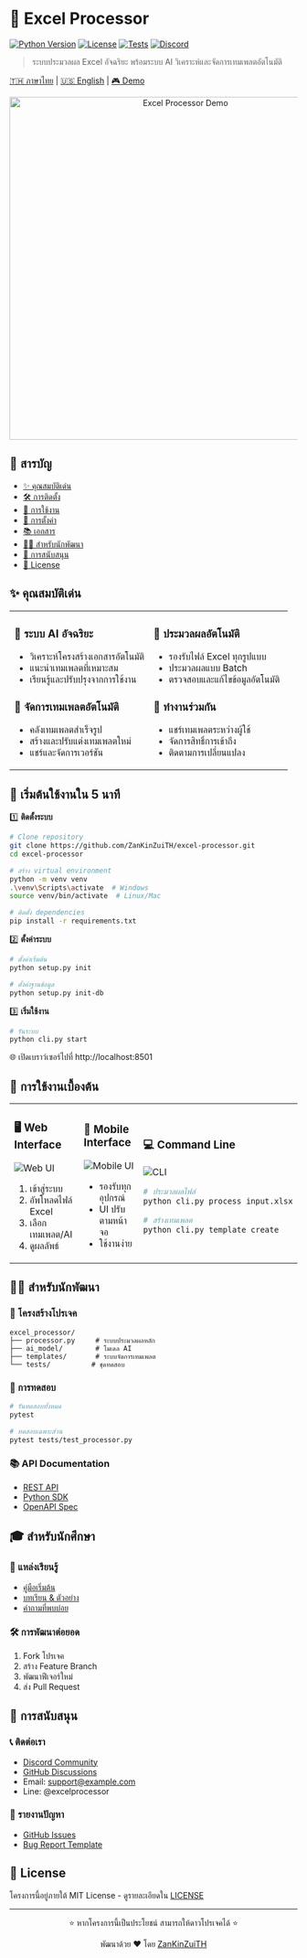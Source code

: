 # 🚀 Excel Processor

[![Python Version](https://img.shields.io/badge/python-3.8%2B-blue)]()
[![License](https://img.shields.io/badge/license-MIT-green)]()
[![Tests](https://img.shields.io/badge/tests-passing-brightgreen)]()
[![Discord](https://img.shields.io/badge/discord-join%20chat-7289da)]()

> ระบบประมวลผล Excel อัจฉริยะ พร้อมระบบ AI วิเคราะห์และจัดการเทมเพลตอัตโนมัติ

[🇹🇭 ภาษาไทย](README.md) | [🇺🇸 English](README_EN.md) | [🎮 Demo](README_DEMO.md)

<p align="center">
  <img src="docs/images/demo.gif" alt="Excel Processor Demo" width="600">
</p>

## 📑 สารบัญ
- [✨ คุณสมบัติเด่น](#-คุณสมบัติเด่น)
- [🛠️ การติดตั้ง](#️-การติดตั้ง)
- [📖 การใช้งาน](#-การใช้งาน)
- [🔧 การตั้งค่า](#-การตั้งค่า)
- [📚 เอกสาร](#-เอกสาร)
- [👨‍💻 สำหรับนักพัฒนา](#-สำหรับนักพัฒนา)
- [🤝 การสนับสนุน](#-การสนับสนุน)
- [📝 License](#-license)

## ✨ คุณสมบัติเด่น

<table>
<tr>
<td width="50%">

### 🤖 ระบบ AI อัจฉริยะ
- วิเคราะห์โครงสร้างเอกสารอัตโนมัติ
- แนะนำเทมเพลตที่เหมาะสม
- เรียนรู้และปรับปรุงจากการใช้งาน

### 📑 จัดการเทมเพลตอัตโนมัติ
- คลังเทมเพลตสำเร็จรูป
- สร้างและปรับแต่งเทมเพลตใหม่
- แชร์และจัดการเวอร์ชัน

</td>
<td width="50%">

### 🔄 ประมวลผลอัตโนมัติ
- รองรับไฟล์ Excel ทุกรูปแบบ
- ประมวลผลแบบ Batch
- ตรวจสอบและแก้ไขข้อมูลอัตโนมัติ

### 👥 ทำงานร่วมกัน
- แชร์เทมเพลตระหว่างผู้ใช้
- จัดการสิทธิ์การเข้าถึง
- ติดตามการเปลี่ยนแปลง

</td>
</tr>
</table>

## 🚀 เริ่มต้นใช้งานใน 5 นาที

1️⃣ **ติดตั้งระบบ**
```bash
# Clone repository
git clone https://github.com/ZanKinZuiTH/excel-processor.git
cd excel-processor

# สร้าง virtual environment
python -m venv venv
.\venv\Scripts\activate  # Windows
source venv/bin/activate  # Linux/Mac

# ติดตั้ง dependencies
pip install -r requirements.txt
```

2️⃣ **ตั้งค่าระบบ**
```bash
# ตั้งค่าเริ่มต้น
python setup.py init

# ตั้งค่าฐานข้อมูล
python setup.py init-db
```

3️⃣ **เริ่มใช้งาน**
```bash
# รันระบบ
python cli.py start
```

🌐 เปิดเบราว์เซอร์ไปที่ http://localhost:8501

## 📖 การใช้งานเบื้องต้น

<table>
<tr>
<td width="33%">
<h3>🖥️ Web Interface</h3>
<img src="docs/images/web-ui.png" alt="Web UI">

1. เข้าสู่ระบบ
2. อัพโหลดไฟล์ Excel
3. เลือกเทมเพลต/AI
4. ดูผลลัพธ์

</td>
<td width="33%">
<h3>📱 Mobile Interface</h3>
<img src="docs/images/mobile-ui.png" alt="Mobile UI">

- รองรับทุกอุปกรณ์
- UI ปรับตามหน้าจอ
- ใช้งานง่าย

</td>
<td width="33%">
<h3>💻 Command Line</h3>
<img src="docs/images/cli-ui.png" alt="CLI">

```bash
# ประมวลผลไฟล์
python cli.py process input.xlsx

# สร้างเทมเพลต
python cli.py template create
```

</td>
</tr>
</table>

## 👨‍💻 สำหรับนักพัฒนา

### 🔧 โครงสร้างโปรเจค
```
excel_processor/
├── processor.py     # ระบบประมวลผลหลัก
├── ai_model/        # โมเดล AI
├── templates/       # ระบบจัดการเทมเพลต
└── tests/          # ชุดทดสอบ
```

### 🧪 การทดสอบ
```bash
# รันทดสอบทั้งหมด
pytest

# ทดสอบเฉพาะส่วน
pytest tests/test_processor.py
```

### 📚 API Documentation
- [REST API](docs/api.md)
- [Python SDK](docs/sdk.md)
- [OpenAPI Spec](docs/openapi.json)

## 🎓 สำหรับนักศึกษา

### 📖 แหล่งเรียนรู้
- [คู่มือเริ่มต้น](docs/getting_started.md)
- [บทเรียน & ตัวอย่าง](docs/tutorials/)
- [คำถามที่พบบ่อย](docs/faq.md)

### 🛠️ การพัฒนาต่อยอด
1. Fork โปรเจค
2. สร้าง Feature Branch
3. พัฒนาฟีเจอร์ใหม่
4. ส่ง Pull Request

## 🤝 การสนับสนุน

### 📞 ติดต่อเรา
- [Discord Community](https://discord.gg/excelprocessor)
- [GitHub Discussions](https://github.com/ZanKinZuiTH/excel-processor/discussions)
- Email: support@example.com
- Line: @excelprocessor

### 🐛 รายงานปัญหา
- [GitHub Issues](https://github.com/ZanKinZuiTH/excel-processor/issues)
- [Bug Report Template](docs/bug_report_template.md)

## 📝 License

โครงการนี้อยู่ภายใต้ MIT License - ดูรายละเอียดใน [LICENSE](LICENSE)

---

<p align="center">
⭐ หากโครงการนี้เป็นประโยชน์ สามารถให้ดาวโปรเจคได้ ⭐
</p>

<p align="center">
พัฒนาด้วย ❤️ โดย <a href="https://github.com/ZanKinZuiTH">ZanKinZuiTH</a>
</p> 